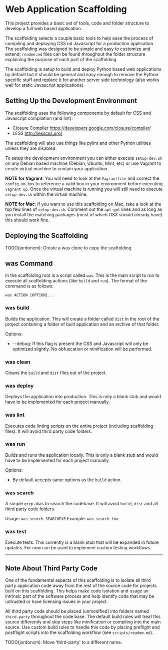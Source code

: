 Web Application Scaffolding
===========================

This project provides a basic set of tools, code and folder structure to
develop a full web based application.

The scaffolding selects a couple basic tools to help ease the process of
compiling and deploying CSS nd Javascript for a production application. The
scaffolding was designed to be simple and easy to customize and extend;
`readme.md` files can be found throughout the folder structure explaining the
purpose of each part of the scaffolding.

The scaffolding is setup to build and deploy Python based web applications by
default but it should be general and easy enough to remove the Python specific
stuff and replace it for another server side technology (also works well for
static Javascript applications).

Setting Up the Development Environment
--------------------------------------

The scaffolding uses the following components by default for CSS and Javascript
compilation (and lint):

  - Closure Compiler <https://developers.google.com/closure/compiler/>
  - LESS <http://lesscss.org/>

The scaffolding will also use things like pylint and other Python utilities
unless they are disabled.

To setup the development environment you can either execute `setup-dev.sh` on
any Debian based machine (Debian, Ubuntu, Mint, etc) or use Vagrant to create
virtual machine to contain your application.

**NOTE for Vagrant**: You will need to look at the `Vagrantfile` and correct
the `config.vm.box` to reference a valid box in your environment before
executing `vagrant up`. Once the virtual machine is running you will still need
to execute `setup-dev.sh` within the virtual machine.

**NOTE for Mac**: If you want to use this scaffolding on Mac, take a look at
the top few lines of `setup-dev.sh`. Comment out the `apt-get` lines and as
long as you install the matching packages (most of which OSX should already
have) this should work fine.

Deploying the Scaffolding
-------------------------

TODO(jordoncm): Create a was clone to copy the scaffolding.

was Command
-----------

In the scaffolding root is a script called `was`. This is the main script to
run to execute all scaffolding actions (like `build` and `run`). The format of
the command is as follows:

    was ACTION [OPTION]...

### was build ###

Builds the application. This will create a folder called `dist` in the root of
the project containing a folder of built application and an archive of that
folder.

Options:

  - --debug: If this flag is present the CSS and Javascript will only be
    optimized slightly. No obfuscation or minification will be performed.

### was clean ###

Cleans the `build` and `dist` files out of the project.

### was deploy ###

Deploys the application into production. This is only a blank stub and would
have to be implemented for each project manually.

### was lint ###

Executes code linting scripts on the entire project (including scaffolding
files). It will avoid third party code folders.

### was run ###

Builds and runs the application locally. This is only a blank stub and would
have to be implemented for each project manually.

Options:

  - By default accepts same options as the `build` action.

### was search ###

A simple `grep` alias to search the codebase. It will avoid `build`, `dist` and
all third party code folders.

Usage: `was search SEARCHEXP`
Example: `was search foo`

### was test ###

Execute tests. This currently is a blank stub that will be expanded in future
updates. For now can be used to implement custom testing workflows.

--------------------------------------------------------------------------------

Note About Third Party Code
---------------------------

One of the fundamental aspects of this scaffolding is to isolate all third
party application code away from the rest of the source code for projects built
on this scaffolding. This helps make code isolation and usage an intrinsic part
of the software process and help identify code that may be untrusted or have
licensing issues in your project.

All third party code should be placed (unmodified) into folders named
`third-party` throughout the code base. The default build rules will treat this
source differently and skip steps like minification or compiling into the main
source. Use custom build rules to handle this code by placing preflight and
postflight scripts into the scaffolding workflow (see `scripts/readme.md`).

TODO(jordoncm): Move 'third-party' to a different name.
